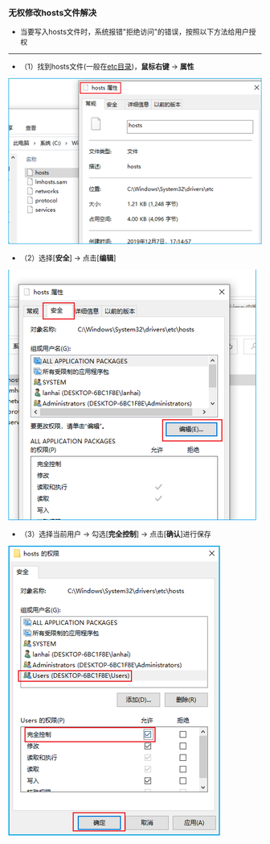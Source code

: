 ### 无权修改hosts文件解决

+ 当要写入hosts文件时，系统报错"拒绝访问"的错误，按照以下方法给用户授权

---

+ （1）找到hosts文件(一般在[etc目录](C:\Windows\System32\drivers\etc))，**鼠标右键** -> **属性**

![](./img/hosts属性.png)

+ （2）选择[**安全**] -> 点击[**编辑**]

![](./img/hosts安全.png)

+ （3）选择当前用户 -> 勾选[**完全控制**] -> 点击[**确认**]进行保存

![](./img/hosts授权.png)